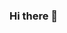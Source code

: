### Hi there 👋

<!--
**martalexaa/martalexaa** is a ✨ _special_ ✨ repository because its `README.md` (this file) appears on your GitHub profile.

Here are some ideas to get you started:

🔭 I’m currently working on completing a full-stack web development bootcamp at Careerfoundry, which will finish in April 2023. I'm also working on personal projects to apply my skills and build my portfolio.
🌱 I’m currently learning React and testing.
👯 I’m looking to collaborate on web development projects that challenge me and allow me to learn from others.
🤔 I'm looking for help with optimizing my web applications for speed and performance.
💬 Ask me about my experience in web development, the bootcamp, or any of the specific skills I've learned.
📫 How to reach me: You can contact me through my GitHub page or send me an email at martalexa@gmail.com.
😄 Pronouns: She/Her.
⚡ Fun fact: From time to time I also translate books from Polish to Hungarian and I'm a huge fun of audiobooks.
-->
